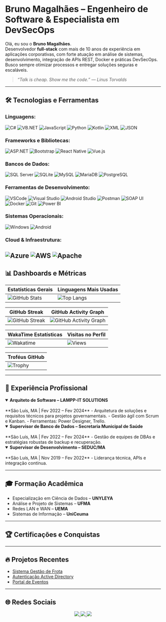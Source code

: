 # Bruno Magalhães – Engenheiro de Software & Especialista em DevSecOps  

Olá, eu sou o **Bruno Magalhães**.  
Desenvolvedor **full-stack** com mais de 10 anos de experiência em aplicações corporativas, com forte atuação em análise de sistemas, desenvolvimento, integração de APIs REST, Docker e práticas DevSecOps. Busco sempre otimizar processos e entregar soluções seguras e escaláveis.

> _“Talk is cheap. Show me the code.” — Linus Torvalds_

---

## 🛠️ Tecnologias e Ferramentas

### Linguagens:
![C#](https://img.shields.io/badge/C%23-239120?style=flat&logo=c-sharp&logoColor=white)
![VB.NET](https://img.shields.io/badge/VB.NET-512BD4?style=flat&logo=.net&logoColor=white)
![JavaScript](https://img.shields.io/badge/JavaScript-F7DF1E?style=flat&logo=javascript&logoColor=black)
![Python](https://img.shields.io/badge/Python-3776AB?style=flat&logo=python&logoColor=white)
![Kotlin](https://img.shields.io/badge/Kotlin-0095D5?style=flat&logo=kotlin&logoColor=white)
![XML](https://img.shields.io/badge/XML-FF6600?style=flat&logo=xml&logoColor=white)
![JSON](https://img.shields.io/badge/JSON-000000?style=flat&logo=json&logoColor=white)

### Frameworks e Bibliotecas:
![ASP.NET](https://img.shields.io/badge/ASP.NET-512BD4?style=flat&logo=.net&logoColor=white)
![Bootstrap](https://img.shields.io/badge/Bootstrap-563D7C?style=flat&logo=bootstrap&logoColor=white)
![React Native](https://img.shields.io/badge/React_Native-61DAFB?style=flat&logo=react&logoColor=black)
![Vue.js](https://img.shields.io/badge/Vue.js-4FC08D?style=flat&logo=vue.js&logoColor=white)

### Bancos de Dados:
![SQL Server](https://img.shields.io/badge/SQL_Server-CC2927?style=flat&logo=microsoft-sql-server&logoColor=white)
![SQLite](https://img.shields.io/badge/SQLite-07405E?style=flat&logo=sqlite&logoColor=white)
![MySQL](https://img.shields.io/badge/MySQL-4479A1?style=flat&logo=mysql&logoColor=white)
![MariaDB](https://img.shields.io/badge/MariaDB-003545?style=flat&logo=mariadb&logoColor=white)
![PostgreSQL](https://img.shields.io/badge/PostgreSQL-336791?style=flat&logo=postgresql&logoColor=white)

### Ferramentas de Desenvolvimento:
![VSCode](https://img.shields.io/badge/VSCode-007ACC?style=flat&logo=visual-studio-code&logoColor=white)
![Visual Studio](https://img.shields.io/badge/Visual_Studio-5C2D91?style=flat&logo=visual-studio&logoColor=white)
![Android Studio](https://img.shields.io/badge/Android_Studio-3DDC84?style=flat&logo=android-studio&logoColor=white)
![Postman](https://img.shields.io/badge/Postman-FF6C37?style=flat&logo=postman&logoColor=white)
![SOAP UI](https://img.shields.io/badge/SOAP_UI-6CB33E?style=flat&logo=soapui&logoColor=white)
![Docker](https://img.shields.io/badge/Docker-2496ED?style=flat&logo=docker&logoColor=white)
![Git](https://img.shields.io/badge/Git-F05032?style=flat&logo=git&logoColor=white)
![Power BI](https://img.shields.io/badge/Power_BI-F2C811?style=flat&logo=powerbi&logoColor=black)

### Sistemas Operacionais:
![Windows](https://img.shields.io/badge/Windows-0078D6?style=flat&logo=windows&logoColor=white)
![Android](https://img.shields.io/badge/Android-3DDC84?style=flat&logo=android&logoColor=white)

### Cloud & Infraestrutura:
![Azure](https://img.shields.io/badge/Azure-0078D4?style=flat&logo=microsoft-azure&logoColor=white)
![AWS](https://img.shields.io/badge/AWS-232F3E?style=flat&logo=amazon-aws&logoColor=white)
![Apache](https://img.shields.io/badge/Apache-D22128?style=flat&logo=apache&logoColor=white)
---

## 📊 Dashboards e Métricas

| Estatísticas Gerais | Linguagens Mais Usadas |
|---|---|
| ![GitHub Stats](https://github-readme-stats.vercel.app/api?username=borgesMagalhaes&show_icons=true&theme=github_dark&count_private=true) | ![Top Langs](https://github-readme-stats.vercel.app/api/top-langs/?username=borgesMagalhaes&layout=compact&theme=github_dark) |

| GitHub Streak | GitHub Activity Graph |
|---------------|-----------------------|
| ![GitHub Streak](https://github-readme-streak-stats.herokuapp.com/?user=borgesMagalhaes&theme=github-dark&hide_border=true) | ![GitHub Activity Graph](https://github-readme-activity-graph.vercel.app/graph?username=borgesMagalhaes&theme=github-dark) |

| WakaTime Estatísticas | Visitas no Perfil |
|-----------------------|-------------------|
| ![Wakatime](https://github-readme-stats.vercel.app/api/wakatime?username=borgesMagalhaes&theme=github_dark) | ![Views](https://komarev.com/ghpvc/?username=borgesMagalhaes&color=blue) |

| Troféus GitHub |
|---------------|
| ![Trophy](https://github-profile-trophy.vercel.app/?username=borgesMagalhaes&theme=github_dark&no-bg=true&row=1&column=6) |

---

## 💼 Experiência Profissional
<details open>
  <summary><strong>Arquiteto de Software – LAMPP-IT SOLUTIONS</strong></summary>
  <br/>
  **São Luís, MA | Fev 2022 – Fev 2024**  
  - Arquitetura de soluções e requisitos técnicos para projetos governamentais.
  - Gestão ágil com Scrum e Kanban.
  - Ferramentas: Power Designer, Trello.
</details>

<details open>
  <summary><strong>Supervisor de Banco de Dados – Secretaria Municipal de Saúde</strong></summary>
  <br/>
  **São Luís, MA | Fev 2022 – Fev 2024**  
  - Gestão de equipes de DBAs e estratégias robustas de backup e recuperação.
</details>

<details open>
  <summary><strong>Supervisor de Desenvolvimento – SEDUC/MA</strong></summary>
  <br/>
  **São Luís, MA | Nov 2019 – Fev 2022**  
  - Liderança técnica, APIs e integração contínua.
</details>

</details>

---

## 🎓 Formação Acadêmica
- Especialização em Ciência de Dados – **UNYLEYA**  
- Análise e Projeto de Sistemas – **UFMA**  
- Redes LAN e WAN – **UEMA**  
- Sistemas de Informação – **UniCeuma**

---

## 🏆 Certificações e Conquistas  

---

## 🔥 Projetos Recentes  
- [Sistema Gestão de Frota](https://github.com/borgesMagalhaes/frota)  
- [Autenticação Active Directory](https://github.com/borgesMagalhaes/auth-AD)  
- [Portal de Eventos](https://github.com/borgesMagalhaes/event-registration)

---

## 🌐 Redes Sociais

<div align="center">
  <a href="https://www.linkedin.com/in/bruno-magalh%C3%A3es-2b878a2a/">
    <img src="https://img.shields.io/badge/LinkedIn-0077B5?style=flat-square&logo=linkedin&logoColor=white"/>
  </a>
  <a href="mailto:borges.magalhaes@gmail.com">
    <img src="https://img.shields.io/badge/Email-D14836?style=flat-square&logo=gmail&logoColor=white"/>
  </a>
  <a href="https://brunomagalhaes.dev.br/">
    <img src="https://img.shields.io/badge/Website-000000?style=flat-square&logo=about.me&logoColor=white"/>
  </a>
</div>
